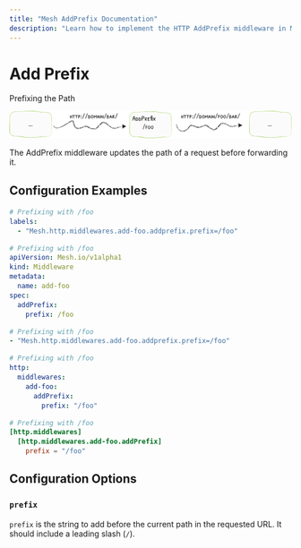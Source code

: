 ```yaml
---
title: "Mesh AddPrefix Documentation"
description: "Learn how to implement the HTTP AddPrefix middleware in Mesh Proxy to updates request paths before being forwarded. Read the technical documentation."
---
```


# Add Prefix

Prefixing the Path


![AddPrefix](../../assets/img/middleware/addprefix.png)

The AddPrefix middleware updates the path of a request before forwarding it.

## Configuration Examples

```yaml tab="Docker & Swarm"
# Prefixing with /foo
labels:
  - "Mesh.http.middlewares.add-foo.addprefix.prefix=/foo"
```

```yaml tab="Kubernetes"
# Prefixing with /foo
apiVersion: Mesh.io/v1alpha1
kind: Middleware
metadata:
  name: add-foo
spec:
  addPrefix:
    prefix: /foo
```

```yaml tab="Consul Catalog"
# Prefixing with /foo
- "Mesh.http.middlewares.add-foo.addprefix.prefix=/foo"
```

```yaml tab="File (YAML)"
# Prefixing with /foo
http:
  middlewares:
    add-foo:
      addPrefix:
        prefix: "/foo"
```

```toml tab="File (TOML)"
# Prefixing with /foo
[http.middlewares]
  [http.middlewares.add-foo.addPrefix]
    prefix = "/foo"
```

## Configuration Options

### `prefix`

`prefix` is the string to add before the current path in the requested URL.
It should include a leading slash (`/`).

